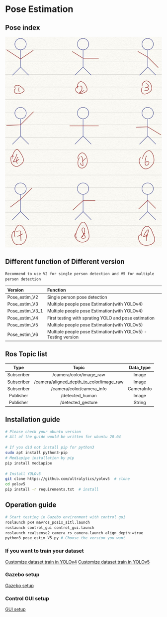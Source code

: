 # Pose Estimation

## Pose index
![Index](src/testing_source/Pose_Index.jpeg)

## Different function of Different version 

`Recommend to use V2 for single person detection and V5 for multiple person detection`

| Version | Function |
|:---|:---|
|Pose_estim_V2| Single person pose detection|
|Pose_estim_V3| Multiple people pose Estimation(with YOLOv4)|
|Pose_estim_V3_1|Multiple people pose Estimation(with YOLOv4)|
|Pose_estim_V4| First testing with sprating YOLO and pose estimation|
|Pose_estim_V5| Multiple people pose Estimation(with YOLOv5)|
|Pose_estim_V6| Multiple people pose Estimation(with YOLOv5) - Testing version|

## Ros Topic list

|Type|Topic|Data_type|
|:---:|:---:|:---:|
|Subscriber|/camera/color/image_raw|Image|
|Subscriber|/camera/aligned_depth_to_color/image_raw|Image|
|Subscriber|/camera/color/camera_info|CameraInfo|
|Publisher|/detected_human|Image|
|Publisher|/detected_gesture|String|

## Installation guide
```bash
# Please check your ubuntu version 
# All of the guide would be written for ubuntu 20.04

# If you did not install pip for python3 
sudo apt install python3-pip
# Mediapipe installation by pip
pip install mediapipe

# Install YOLOv5
git clone https://github.com/ultralytics/yolov5  # clone
cd yolov5
pip install -r requirements.txt  # install

```

## Operation guide 


```bash 
# Start testing in Gazebo environment with control gui
roslaunch px4 mavros_posix_sitl.launch
roslaunch control_gui control_gui.launch
roslaunch realsense2_camera rs_camera.launch align_depth:=true
python3 pose_estim_V5.py # Choose the version you want

```
### If you want to train your dataset
[Customize dataset train in YOLOv4](https://github.com/laitathei/ROS-based-delivery-drone/tree/main/Object%20detection)
[Customize dataset train in YOLOv5](https://github.com/ultralytics/yolov5/wiki/Train-Custom-Data)

### Gazebo setup
[Gazebo setup](https://github.com/laitathei/ROS-based-delivery-drone/tree/main/Simulation)

### Control GUI setup
[GUI setup](https://github.com/laitathei/ROS-based-delivery-drone/tree/main/Control%20GUI)
